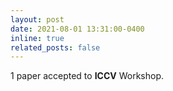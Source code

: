 ```yaml
---
layout: post
date: 2021-08-01 13:31:00-0400
inline: true
related_posts: false
---
```


1 paper accepted to **ICCV** Workshop.
